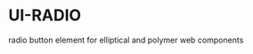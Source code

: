 UI-RADIO
===========================

radio button element for elliptical and polymer web components